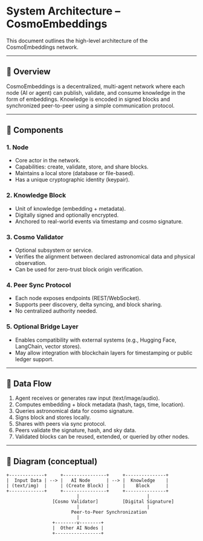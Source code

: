 # System Architecture – CosmoEmbeddings

This document outlines the high-level architecture of the CosmoEmbeddings network.

---

## 🔹 Overview

CosmoEmbeddings is a decentralized, multi-agent network where each node (AI or agent) can publish, validate, and consume knowledge in the form of embeddings. Knowledge is encoded in signed blocks and synchronized peer-to-peer using a simple communication protocol.

---

## 🔹 Components

### 1. **Node**
- Core actor in the network.
- Capabilities: create, validate, store, and share blocks.
- Maintains a local store (database or file-based).
- Has a unique cryptographic identity (keypair).

### 2. **Knowledge Block**
- Unit of knowledge (embedding + metadata).
- Digitally signed and optionally encrypted.
- Anchored to real-world events via timestamp and cosmo signature.

### 3. **Cosmo Validator**
- Optional subsystem or service.
- Verifies the alignment between declared astronomical data and physical observation.
- Can be used for zero-trust block origin verification.

### 4. **Peer Sync Protocol**
- Each node exposes endpoints (REST/WebSocket).
- Supports peer discovery, delta syncing, and block sharing.
- No centralized authority needed.

### 5. **Optional Bridge Layer**
- Enables compatibility with external systems (e.g., Hugging Face, LangChain, vector stores).
- May allow integration with blockchain layers for timestamping or public ledger support.

---

## 🔹 Data Flow

1. Agent receives or generates raw input (text/image/audio).
2. Computes embedding + block metadata (hash, tags, time, location).
3. Queries astronomical data for cosmo signature.
4. Signs block and stores locally.
5. Shares with peers via sync protocol.
6. Peers validate the signature, hash, and sky data.
7. Validated blocks can be reused, extended, or queried by other nodes.

---

## 🔹 Diagram (conceptual)

```
+-------------+     +----------------+     +---------------+
|  Input Data | --> |   AI Node      | --> |  Knowledge    |
| (text/img)  |     | (Create Block) |     |    Block      |
+-------------+     +----------------+     +---------------+
                          |                         |
                 [Cosmo Validator]         [Digital Signature]
                          |                         |
                        Peer-to-Peer Synchronization
                          |
                 +--------v--------+
                 |  Other AI Nodes |
                 +-----------------+
```
